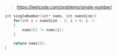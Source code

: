 > https://leetcode.com/problems/single-number/

``` c
int singleNumber(int* nums, int numsSize){
    for(int i = numsSize - 1; i > 0; i--)
    {
        nums[0] ^= nums[i];
    }
    
    return nums[0];
}
```